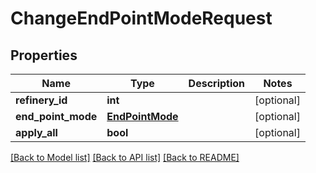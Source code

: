 # ChangeEndPointModeRequest

## Properties
Name | Type | Description | Notes
------------ | ------------- | ------------- | -------------
**refinery_id** | **int** |  | [optional] 
**end_point_mode** | [**EndPointMode**](EndPointMode.md) |  | [optional] 
**apply_all** | **bool** |  | [optional] 

[[Back to Model list]](../README.md#documentation-for-models) [[Back to API list]](../README.md#documentation-for-api-endpoints) [[Back to README]](../README.md)

